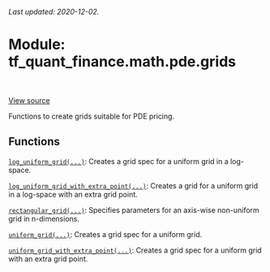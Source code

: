 <!--
This file is generated by a tool. Do not edit directly.
For open-source contributions the docs will be updated automatically.
-->

*Last updated: 2020-12-02.*

<div itemscope itemtype="http://developers.google.com/ReferenceObject">
<meta itemprop="name" content="tf_quant_finance.math.pde.grids" />
<meta itemprop="path" content="Stable" />
</div>

# Module: tf_quant_finance.math.pde.grids

<!-- Insert buttons and diff -->

<table class="tfo-notebook-buttons tfo-api" align="left">
</table>

<a target="_blank" href="https://github.com/google/tf-quant-finance/blob/master/tf_quant_finance/math/pde/grids.py">View source</a>



Functions to create grids suitable for PDE pricing.



## Functions

[`log_uniform_grid(...)`](../../../tf_quant_finance/math/pde/grids/log_uniform_grid.md): Creates a grid spec for a uniform grid in a log-space.

[`log_uniform_grid_with_extra_point(...)`](../../../tf_quant_finance/math/pde/grids/log_uniform_grid_with_extra_point.md): Creates a grid for a uniform grid in a log-space with an extra grid point.

[`rectangular_grid(...)`](../../../tf_quant_finance/math/pde/grids/rectangular_grid.md): Specifies parameters for an axis-wise non-uniform grid in n-dimensions.

[`uniform_grid(...)`](../../../tf_quant_finance/math/pde/grids/uniform_grid.md): Creates a grid spec for a uniform grid.

[`uniform_grid_with_extra_point(...)`](../../../tf_quant_finance/math/pde/grids/uniform_grid_with_extra_point.md): Creates a grid spec for a uniform grid with an extra grid point.

